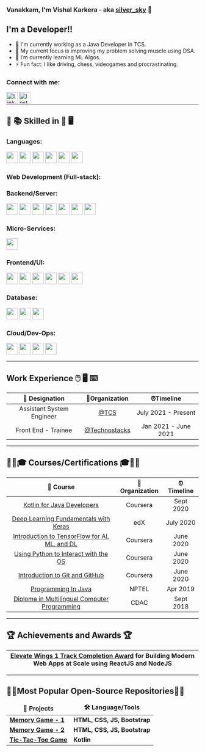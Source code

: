 ### Vanakkam, I'm Vishal Karkera - aka [silver_sky][codechef] 👋

## I'm a Developer!!

- 🏢 I'm currently working as a Java Developer in TCS.
- 🔭 My current focus is improving my problem solving muscle using DSA.
- 🌱 I’m currently learning ML Algos.
- ⚡ Fun fact: I like driving, chess, videogames and procrastinating.

### Connect with me:

[<img align="left" alt="LinkedIn" width="30px" src="https://media-exp1.licdn.com/dms/image/C4D0BAQGZKGGJ75S72g/company-logo_200_200/0/1629754938156?e=2159024400&v=beta&t=IBmR7Q39iR_z3FiY6IcQlprM2MrTQxERxe2S1B1GY_M" />][linkedin]
[<img align="left" alt="Instagram" width="30px" src="https://upload.wikimedia.org/wikipedia/commons/thumb/e/e7/Instagram_logo_2016.svg/768px-Instagram_logo_2016.svg.png" />][instagram]

<br />

---

## :open_book: :books: Skilled in :closed_book: :desktop_computer:

### Languages:

<code><img src="https://user-images.githubusercontent.com/56977021/138315498-528399d9-ded5-4e83-b972-41cc78d9e0b8.png" height="30"></code>
<code><img src="https://user-images.githubusercontent.com/56977021/138318676-04ddfcc7-3ab4-4fba-a7ba-ddd743d7705e.png" height="30"></code>
<code><img src="https://user-images.githubusercontent.com/56977021/138323146-a994b0a6-d746-4f21-914d-b3068d3ad0b4.png" height="30"></code>
<code><img src="https://user-images.githubusercontent.com/56977021/138315503-c4ffca61-0f7a-4861-8c0b-28fcf9e0e542.png" height="30"></code>
<code><img src="https://user-images.githubusercontent.com/56977021/138315505-eda55214-f45f-48e6-8ed6-a6e5c5944773.png" height="30"></code>
<code><img src="https://user-images.githubusercontent.com/56977021/138318686-1bf6952a-cccb-400c-9114-11566930c307.jpg" height="30"></code>

### Web Development (Full-stack):

### Backend/Server:

<code><img src="https://user-images.githubusercontent.com/56977021/138566315-327d1ed0-af57-4804-ae70-3b461b9a302d.png" height="30"></code>
<code><img src="https://user-images.githubusercontent.com/56977021/138566318-fa4b9915-63aa-4eda-b31a-d6fb8269a50d.png" height="30"></code>
<code><img src="https://user-images.githubusercontent.com/56977021/138566322-78dae502-d917-4172-8ae2-dfb7f2e5a68b.png" height="30"></code>
<code><img src="https://user-images.githubusercontent.com/56977021/138566323-022d49b6-f69b-4498-9ab3-9f2b747192ef.png" height="30"></code>
<code><img src="https://user-images.githubusercontent.com/56977021/138566314-d57ca5ae-1192-4d87-8db6-87f211533913.jpeg" height="30"></code>
<code><img src="https://user-images.githubusercontent.com/56977021/138566375-dc5ef350-2d83-42e9-a97e-1b1208fc772d.jpg" height="30"></code>
<code><img src="https://user-images.githubusercontent.com/56977021/138566325-3a2abf8f-14ae-4784-9ee4-f60e115af422.jpg" height="30"></code>

### Micro-Services:

<code><img src="https://user-images.githubusercontent.com/56977021/138566676-2c65cea1-b8b8-43fd-ab42-3a9cc9a781b1.png" height="30"></code>

### Frontend/UI:

<code><img src="https://user-images.githubusercontent.com/56977021/138566892-35bc7b33-5fac-4b4b-a271-94f4f69c40b8.png" height="30"></code>
<code><img src="https://user-images.githubusercontent.com/56977021/138566891-3dc05a23-8e04-4693-bcc1-ff97979f2ee8.png" height="30"></code>
<code><img src="https://user-images.githubusercontent.com/56977021/138566893-8c705426-4fc4-41d1-a0ea-31a36a4d8de6.jpg" height="30"></code>
<code><img src="https://user-images.githubusercontent.com/56977021/138566890-76eecdbb-faec-4190-80ce-7a6f870fff34.jpg" height="30"></code>
<code><img src="https://user-images.githubusercontent.com/56977021/138566894-4411fd1e-b25c-4335-abd1-bfc7bcc4d371.png" height="30"></code>
<code><img src="https://user-images.githubusercontent.com/56977021/138566895-772947ec-8e43-484a-a834-4a21400e436c.jpeg" height="30"></code>

### Database:

<code><img src="https://user-images.githubusercontent.com/56977021/138321816-bd9ca266-53ed-4a6d-8ad4-cc35ba96f818.png" height="30"></code>
<code><img src="https://user-images.githubusercontent.com/56977021/138321820-a37fb179-a4c6-4a3f-9d15-f9a727041fac.png" height="30"></code>
<code><img src="https://user-images.githubusercontent.com/56977021/138321814-05ffe4a7-ed04-44d7-bc75-a93e511c21ff.png" height="30"></code>

### Cloud/Dev-Ops:

<code><img src="https://user-images.githubusercontent.com/56977021/138567224-0ceecf15-530d-45d1-9989-35b37e5ff1f8.jpeg" height="30"></code>
<code><img src="https://user-images.githubusercontent.com/56977021/138567228-e90aa04d-e125-42d3-985e-c9412e22be37.jpg" height="30"></code>
<code><img src="https://user-images.githubusercontent.com/56977021/138567230-85d23e55-d06b-421f-8712-2f4b7276a7f4.png" height="30"></code>
<code><img src="https://user-images.githubusercontent.com/56977021/138567229-57b27cc3-d139-4706-ab9e-e34e54a1ee7d.jpg" height="30"></code>

---

## Work Experience :computer_mouse: :desktop_computer: :keyboard:

|      💼 Designation       |        🏢Organization         |      ⏰Timeline      |
| :-----------------------: | :---------------------------: | :------------------: |
| Assistant System Engineer |          [@TCS][tcs]          | July 2021 - Present  |
|    Front End - Trainee    | [@Technostacks][technostacks] | Jan 2021 - June 2021 |

---

## 👨‍🎓🎓 Courses/Certifications 🎓👨‍🎓

|                           🍱 Course                           | 🏢Organization | ⏰Timeline |
| :-----------------------------------------------------------: | :------------: | :--------: |
|          [Kotlin for Java Developers][kotlin-certi]           |    Coursera    | Sept 2020  |
|     [Deep Learning Fundamentals with Keras][keras-certi]      |      edX       | July 2020  |
| [Introduction to TensorFlow for AI, ML, and DL][tensor-certi] |    Coursera    | June 2020  |
|       [Using Python to Interact with the OS][os-certi]        |    Coursera    | June 2020  |
|          [Introduction to Git and GitHub][git-certi]          |    Coursera    | June 2020  |
|               [Programming In Java][nptel-java]               |     NPTEL      |  Apr 2019  |
|  [Diploma in Multilingual Computer Programming][cdac-certi]   |      CDAC      | Sept 2018  |

---

## 🏆 Achievements and Awards 🏆

| [Elevate Wings 1 Track Completion Award][wings-tech-track-1] for Building Modern Web Apps at Scale using ReactJS and NodeJS |
| :-------------------------------------------------------------------------------------------------------------------------: |

---

## 👑🔺Most Popular Open-Source Repositories🔺👑

<table>
  <thead align="center">
    <tr border: none;>
      <td><b>🎁 Projects</b></td>
      <td><b>🛠 Language/Tools</b></td>
    </tr>
  </thead>
  <tbody>
  <tr>
	    <td><a href="https://github.com/mr-vk10/memory-game-1"><b>Memory Game - 1</b></a></td>
	    <td><b>HTML, CSS, JS, Bootstrap</b></td>
  </tr>
  <tr>
	    <td><a href="https://github.com/mr-vk10/memory-game-2"><b>Memory Game - 2</b></a></td>
      <td><b>HTML, CSS, JS, Bootstrap</b></td>
  </tr>
  <tr>
	    <td><a href="https://github.com/mr-vk10/TicTacToe"><b>Tic-Tac-Toe Game</b></a></td>
      <td><b>Kotlin</b></td>
  </tr>
  </tbody>	 
</table>

<!-- Connect with me -->

[instagram]: https://instagram.com/karkeravishal
[linkedin]: https://www.linkedin.com/in/vishal-karkera-40194691/
[codechef]: https://www.codechef.com/users/silver_sky

<!-- LANGUAGES -->

[c]: https://user-images.githubusercontent.com/56977021/138315498-528399d9-ded5-4e83-b972-41cc78d9e0b8.png
[cpp]: https://user-images.githubusercontent.com/56977021/138318676-04ddfcc7-3ab4-4fba-a7ba-ddd743d7705e.png
[java]: https://user-images.githubusercontent.com/56977021/138323146-a994b0a6-d746-4f21-914d-b3068d3ad0b4.png
[js]: https://user-images.githubusercontent.com/56977021/138315503-c4ffca61-0f7a-4861-8c0b-28fcf9e0e542.png
[python]: https://user-images.githubusercontent.com/56977021/138315505-eda55214-f45f-48e6-8ed6-a6e5c5944773.png
[kotlin]: https://user-images.githubusercontent.com/56977021/138318686-1bf6952a-cccb-400c-9114-11566930c307.jpg

<!-- Web Development (Full-stack)-->
<!-- Backend -->

[jsp]: "https://user-images.githubusercontent.com/56977021/138566315-327d1ed0-af57-4804-ae70-3b461b9a302d.png"
[servlet]: "https://user-images.githubusercontent.com/56977021/138566318-fa4b9915-63aa-4eda-b31a-d6fb8269a50d.png"
[spring]: "https://user-images.githubusercontent.com/56977021/138566322-78dae502-d917-4172-8ae2-dfb7f2e5a68b.png"
[spring-boot]: "https://user-images.githubusercontent.com/56977021/138566323-022d49b6-f69b-4498-9ab3-9f2b747192ef.png"
[hibernate]: "https://user-images.githubusercontent.com/56977021/138566314-d57ca5ae-1192-4d87-8db6-87f211533913.jpeg"
[node]: "https://user-images.githubusercontent.com/56977021/138566375-dc5ef350-2d83-42e9-a97e-1b1208fc772d.jpg"
[tomcat]: "https://user-images.githubusercontent.com/56977021/138566325-3a2abf8f-14ae-4784-9ee4-f60e115af422.jpg"

<!-- Microservices -->

[rest]: "https://user-images.githubusercontent.com/56977021/138566676-2c65cea1-b8b8-43fd-ab42-3a9cc9a781b1.png"

<!-- Frontend -->

[bt]: "https://user-images.githubusercontent.com/56977021/138566890-76eecdbb-faec-4190-80ce-7a6f870fff34.jpg"
[css]: "https://user-images.githubusercontent.com/56977021/138566891-3dc05a23-8e04-4693-bcc1-ff97979f2ee8.png"
[html]: "https://user-images.githubusercontent.com/56977021/138566892-35bc7b33-5fac-4b4b-a271-94f4f69c40b8.png"
[jq]: "https://user-images.githubusercontent.com/56977021/138566893-8c705426-4fc4-41d1-a0ea-31a36a4d8de6.jpg"
[react]: "https://user-images.githubusercontent.com/56977021/138566894-4411fd1e-b25c-4335-abd1-bfc7bcc4d371.png"
[vue]: "https://user-images.githubusercontent.com/56977021/138566895-772947ec-8e43-484a-a834-4a21400e436c.jpeg"

<!-- Database -->

[mysql1]: "https://user-images.githubusercontent.com/56977021/138321816-bd9ca266-53ed-4a6d-8ad4-cc35ba96f818.png"
[oracle]: "https://user-images.githubusercontent.com/56977021/138321820-a37fb179-a4c6-4a3f-9d15-f9a727041fac.png"
[mongo]: "https://user-images.githubusercontent.com/56977021/138321814-05ffe4a7-ed04-44d7-bc75-a93e511c21ff.png"

<!-- Cloud/Devops -->

[git]: "https://user-images.githubusercontent.com/56977021/138567224-0ceecf15-530d-45d1-9989-35b37e5ff1f8.jpeg"
[github]: "https://user-images.githubusercontent.com/56977021/138567228-e90aa04d-e125-42d3-985e-c9412e22be37.jpg"
[maven]: "https://user-images.githubusercontent.com/56977021/138567229-57b27cc3-d139-4706-ab9e-e34e54a1ee7d.jpg"
[npm]: "https://user-images.githubusercontent.com/56977021/138567230-85d23e55-d06b-421f-8712-2f4b7276a7f4.png"

<!-- Work Experience -->

[tcs]: https://www.tcs.com/
[technostacks]: https://technostacks.com/

<!-- Achievements and Awards -->

[wings-tech-track-1]: https://drive.google.com/file/d/1SZilqmZKWfuLMRxLbJvFZrHnwXzfFSdz/view?usp=sharing

<!-- Course/Certifications -->

[kotlin-certi]: https://www.coursera.org/account/accomplishments/verify/R4PVVN8KUX43
[keras-certi]: https://courses.edx.org/certificates/d64a75026d484953a517807bb5f7cc13
[tensor-certi]: https://www.coursera.org/account/accomplishments/verify/QZJMJ6B7EJ85
[os-certi]: https://www.coursera.org/account/accomplishments/verify/5927X45V6EVY
[git-certi]: https://www.coursera.org/account/accomplishments/verify/78S9DKM6BMPD
[nptel-java]: https://user-images.githubusercontent.com/56977021/138568941-24b019f0-2e82-4082-9bd3-607f218b5a71.jpg
[cdac-certi]: https://user-images.githubusercontent.com/56977021/138568861-34110664-c25d-4ea6-a0da-402e332701a5.PNG
